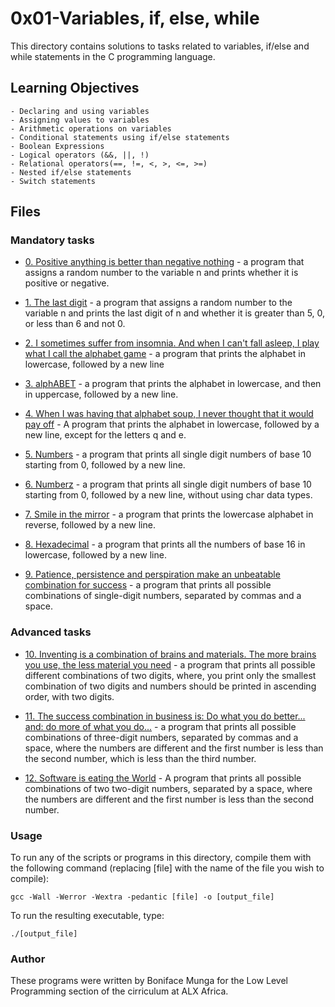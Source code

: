 # 0x01-Variables, if, else, while

This directory contains solutions to tasks related to variables, if/else and
while statements in the C programming language.

## Learning Objectives

	- Declaring and using variables
	- Assigning values to variables
	- Arithmetic operations on variables
	- Conditional statements using if/else statements
	- Boolean Expressions
	- Logical operators (&&, ||, !)
	- Relational operators(==, !=, <, >, <=, >=)
	- Nested if/else statements
	- Switch statements

## Files

### Mandatory tasks
* [0. Positive anything is better than negative nothing](./0-positive_or_negative.c) -
 a program that assigns a random number to the variable n and prints whether
 it is positive or negative.

* [1. The last digit](./1-last_digit.c) - a program that assigns a random number
 to the variable n and prints the last digit of n and whether it is greater than
 5, 0, or less than 6 and not 0.

* [2. I sometimes suffer from insomnia. And when I can't fall asleep, I play what
 I call the alphabet game](./2-print_alphabet.c) - a program that prints the
 alphabet in lowercase, followed by a new line

* [3. alphABET](./3-print_alphabets.c) -  a program that prints the alphabet in
 lowercase, and then in uppercase, followed by a new line.

* [4. When I was having that alphabet soup, I never thought that it would pay off](./4-print_alphabt.c) -
 A program that prints the alphabet in lowercase, followed by a new line, except
 for the letters q and e.

* [5. Numbers](./5-print_numbers.c) -  a program that prints all single digit
 numbers of base 10 starting from 0, followed by a new line.

* [6. Numberz](./6-print_numberz.c) - a program that prints all single digit
 numbers of base 10 starting from 0, followed by a new line,
 without using char data types.

* [7. Smile in the mirror](./7-print_tebahpla.c) - a program that prints the
 lowercase alphabet in reverse, followed by a new line.

* [8. Hexadecimal](./8-print_base16.c) - a program that prints all the numbers
 of base 16 in lowercase, followed by a new line.

* [9. Patience, persistence and perspiration make an unbeatable combination for success](./9-print_comb.c) - 
 a program that prints all possible combinations of single-digit numbers,
 separated by commas and a space.

### Advanced tasks

* [10. Inventing is a combination of brains and materials. The more brains you use, the less material you need](./100-print_comb3.c) - 
 a program that prints all possible different combinations of two digits, where, 
 you print only the smallest combination of two digits and numbers should be
 printed in ascending order, with two digits.

* [11. The success combination in business is: Do what you do better... and: do more of what you do...](./101-print_comb4.c) -
 a program that prints all possible combinations of three-digit numbers,
 separated by commas and a space, where the numbers are different and the first
 number is less than the second number, which is less than the third number.

* [12.  Software is eating the World](./102-print_comb5.c) - A program that prints
 all possible combinations of two two-digit numbers, separated by a space,
 where the numbers are different and the first number is less than the second number.
  
### Usage

To run any of the scripts or programs in this directory, compile them with the
following command (replacing [file] with the name of the file you wish to compile):

	gcc -Wall -Werror -Wextra -pedantic [file] -o [output_file]

To run the resulting executable, type:

	./[output_file]

### Author

These programs were written by Boniface Munga for the Low Level Programming section
of the cirriculum at ALX Africa.
